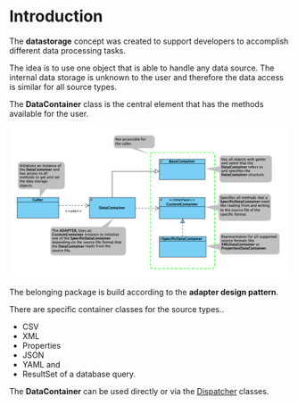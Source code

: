 # Introduction

The <b>datastorage</b> concept was created to support developers to accomplish different data processing tasks. 

The idea is to use one object that is able to handle any data source. The internal data storage is unknown to the user 
and therefore the data access is similar for all source types.

The <b>DataContainer</b> class is the central element that has the methods available for the user.

![](LK_Datastorage_Adapter_Design_Pattern.png)

The belonging package is build according to the <b>adapter design pattern</b>. 

There are specific container classes for the source types..
- CSV
- XML
- Properties
- JSON
- YAML and
- ResultSet of a database query. 

The <b>DataContainer</b> can be used directly or via the
[Dispatcher](https://github.com/LK-Test-Solutions/OpenTDK_Labs/blob/main/Documentation/Concepts/Dispatcher.md) 
classes.